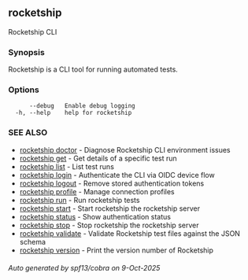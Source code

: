 ## rocketship

Rocketship CLI

### Synopsis

Rocketship is a CLI tool for running automated tests.

### Options

```
      --debug   Enable debug logging
  -h, --help    help for rocketship
```

### SEE ALSO

* [rocketship doctor](rocketship_doctor.md)	 - Diagnose Rocketship CLI environment issues
* [rocketship get](rocketship_get.md)	 - Get details of a specific test run
* [rocketship list](rocketship_list.md)	 - List test runs
* [rocketship login](rocketship_login.md)	 - Authenticate the CLI via OIDC device flow
* [rocketship logout](rocketship_logout.md)	 - Remove stored authentication tokens
* [rocketship profile](rocketship_profile.md)	 - Manage connection profiles
* [rocketship run](rocketship_run.md)	 - Run rocketship tests
* [rocketship start](rocketship_start.md)	 - Start rocketship the rocketship server
* [rocketship status](rocketship_status.md)	 - Show authentication status
* [rocketship stop](rocketship_stop.md)	 - Stop rocketship the rocketship server
* [rocketship validate](rocketship_validate.md)	 - Validate Rocketship test files against the JSON schema
* [rocketship version](rocketship_version.md)	 - Print the version number of Rocketship

###### Auto generated by spf13/cobra on 9-Oct-2025
